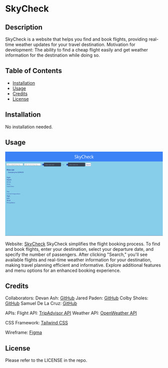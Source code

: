 # SkyCheck

## Description

SkyCheck is a website that helps you find and book flights, providing real-time weather updates for your travel destination. Motivation for development: The ability to find a cheap flight easily and get weather information for the destination while doing so.

## Table of Contents
- [Installation](#installation)
- [Usage](#usage)
- [Credits](#credits)
- [License](#license)

## Installation

No installation needed.

## Usage

![alt text](./assets/Images/Screenshot%202023-10-05%202113002.png)

Website: [SkyCheck](https://dash365.github.io/SkyCheck/)
SkyCheck simplifies the flight booking process. To find and book flights, enter your destination, select your departure date, and specify the number of passengers. After clicking "Search," you'll see available flights and real-time weather information for your destination, making travel planning efficient and informative. Explore additional features and menu options for an enhanced booking experience.

## Credits
Collaborators:
Devan Ash: [GitHub](https://github.com/DAsh365)
Jared Paden: [GitHub](https://github.com/J-T-Paden)
Colby Sholes: [GitHub](https://github.com/Cole-Black-Mane)
Samuel De La Cruz: [GitHub](https://github.com/platano91)

APIs:
Flight API: [TripAdvisor API](https://rapidapi.com/DataCrawler/api/tripadvisor16)
Weather API: [OpenWeather API](https://openweathermap.org)

CSS Framework: [Tailwind CSS](https://tailwindcss.com/)

Wireframe: [Figma](https://www.figma.com/)

## License

Please refer to the LICENSE in the repo.